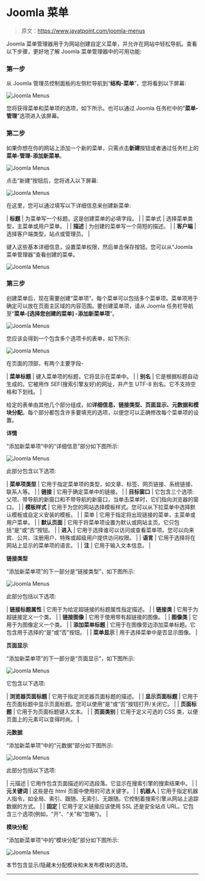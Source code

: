 # Joomla 菜单

> 原文：<https://www.javatpoint.com/joomla-menus>

Joomla 菜单管理器用于为网站创建自定义菜单，并允许在网站中轻松导航。查看以下步骤，更好地了解 Joomla 菜单管理器中的可用功能:

### 第一步

从 Joomla 管理员控制面板的左侧栏导航到“**结构-菜单**”，您将看到以下屏幕:

![Joomla Menus](img/e989fe9171adbfbead0fd0d3c764e641.png)

您将获得菜单和菜单项的选项，如下所示。也可以通过 Joomla 任务栏中的“**菜单-管理**”选项进入该屏幕。

### 第二步

如果你想在你的网站上添加一个新的菜单，只需点击**新建**按钮或者通过任务栏上的**菜单-管理-添加新菜单**。

![Joomla Menus](img/510850bf24c6d3c6a266b8e55f631ce3.png)

点击“新建”按钮后，您将进入以下屏幕:

![Joomla Menus](img/2a66754fbbfb01a5502dc70d244e176c.png)

在这里，您可以通过填写以下详细信息来创建新菜单:

| **标题** | 为菜单写一个标题。这是创建菜单的必填字段。 |
| 菜单式 | 选择菜单类型，主菜单或用户菜单。 |
| **描述** | 为创建的菜单写一个简短的描述。 |
| **客户端** | 选择客户端类型，站点或管理员。 |

键入这些基本详细信息，设置菜单权限，然后单击保存按钮。您可以从“Joomla 菜单管理器”查看创建的菜单。

![Joomla Menus](img/7ce706b27bcdb5c4ca9ef3698395f67a.png)

### 第三步

创建菜单后，现在需要创建“菜单项”。每个菜单可以包括多个菜单项。菜单项用于确定可以放在页面主区域的内容范围。要创建菜单项，请从 Joomla 任务栏导航至“**菜单-[选择您创建的菜单] -添加新菜单项**”。

![Joomla Menus](img/f12e84a16c4f8ec7baaca0427b95783d.png)

您应该会得到一个包含多个选项卡的表单，如下所示:

![Joomla Menus](img/7f88de90e6b64b558d8b6f755993fbe7.png)

在页面的顶部，有两个主要字段-

| **菜单标题** | 键入菜单项的标题，它将显示在菜单中。 |
| **别名** | 它是根据标题自动生成的。它被用作 SEF(搜索引擎友好)的网址，并产生 UTF-8 别名。它不支持空格和下划线。 |

给定的表单由其他几个部分组成，如**详细信息、链接类型、页面显示、元数据和模块分配**。每个部分都包含许多要填充的选项，以便您可以正确修改每个菜单项的设置。

**详情**

“添加新菜单项”中的“详细信息”部分如下图所示:

![Joomla Menus](img/8c3269342b4a5d5ca4ec88424472c217.png)

此部分包含以下选项:

| **菜单项类型** | 它用于指定菜单项的类型，如文章、标签、网页链接、系统链接、联系人等。 |
| **链接** | 它用于确定菜单中的链接。 |
| **目标窗口** | 它包含三个选项:父项、带导航的新窗口和不带导航的新窗口，当单击菜单时，它们指向浏览器的窗口。 |
| **模板样式** | 它用于为您的网站选择模板样式。您可以从下拉菜单中选择默认模板或自定义安装的模板。 |
| 菜单 | 它用于指定将出现链接的菜单，主菜单或用户菜单。 |
| **默认页面** | 它用于将菜单项设置为默认或网站主页。它只包括“是”或“否”按钮。 |
| **进入** | 它用于选择谁可以访问或查看菜单项。您可以向来宾、公共、注册用户、特殊或超级用户提供访问权限。 |
| **语言** | 它用于选择将在网站上显示的菜单项的语言。 |
| **注** | 它用于输入文本信息。 |

**链接类型**

“添加新菜单项”的下一部分是“链接类型”，如下图所示:

![Joomla Menus](img/da4b27eea7776aee4b3750cfac9e7463.png)

此部分包括以下选项:

| **链接标题属性** | 它用于为给定超链接的标题属性指定描述。 |
| **链接类** | 它用于为超链接定义一个类。 |
| **链接图像** | 它用于使用带有超链接的图像。 |
| **图像类** | 它用于为图像定义一个类。 |
| **添加菜单标题** | 它用于在图像旁边添加菜单标题。它包含用于选择的“是”或“否”按钮。 |
| **菜单显示** | 用于选择菜单中是否显示图像。 |

**页面显示**

“添加新菜单项”的下一部分是“页面显示”，如下图所示:

![Joomla Menus](img/93755717a20fa7b7e44378a3aac8532b.png)

它包含以下选项:

| **浏览器页面标题** | 它用于指定浏览器页面标题的描述。 |
| **显示页面标题** | 它用于在页面标题中显示页面标题。您可以使用“是”或“否”按钮打开/关闭它。 |
| **页面标题** | 它用于为页面标题键入文本。 |
| **页面类别** | 它用于定义可选的 CSS 类，以便页面上的元素可以变得时尚。 |

**元数据**

“添加新菜单项”中的“元数据”部分如下图所示:

![Joomla Menus](img/9a65ef90470f0326ed2c4fcbf5a273c9.png)

此部分包括以下选项:

| 元描述 | 它用作包含页面描述的可选段落。它显示在搜索引擎的搜索结果中。 |
| **元关键词** | 这些是在 html 页面中使用的可选关键字。 |
| **机器人** | 它用于指定机器人指令，如全局、索引、跟随、无索引、无跟随。它控制着搜索引擎从网站上追踪数据的方式。 |
| **固定** | 它用于定义链接应该使用 SSL 还是安全站点 URL。它包含三个选项(例如，“开”、“关”和“忽略”)。 |

**模块分配**

“添加新菜单项”中的“模块分配”部分如下图所示:

![Joomla Menus](img/b6f6c39c98c7303e257024e9bc01dd5f.png)

本节包含显示/隐藏未分配模块和未发布模块的选项。

* * *